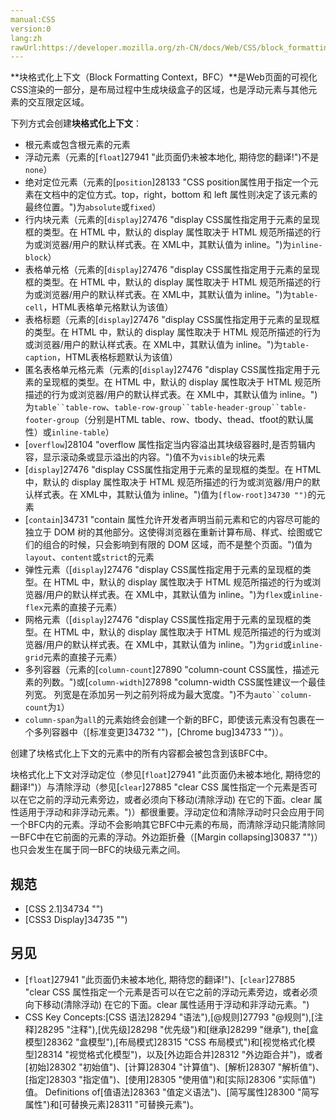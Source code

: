 ```yaml
---
manual:CSS
version:0
lang:zh
rawUrl:https://developer.mozilla.org/zh-CN/docs/Web/CSS/block_formatting_context
---
```










**块格式化上下文（Block Formatting Context，BFC）**是Web页面的可视化CSS渲染的一部分，是布局过程中生成块级盒子的区域，也是浮动元素与其他元素的交互限定区域。



下列方式会创建**块格式化上下文**：


* 根元素或包含根元素的元素
* 浮动元素（元素的[`float`]27941 "此页面仍未被本地化, 期待您的翻译!")不是`none`）
* 绝对定位元素（元素的[`position`]28133 "CSS position属性用于指定一个元素在文档中的定位方式。top，right，bottom 和 left 属性则决定了该元素的最终位置。")为`absolute`或`fixed`）
* 行内块元素（元素的[`display`]27476 "display CSS属性指定用于元素的呈现框的类型。在 HTML 中，默认的 display 属性取决于 HTML 规范所描述的行为或浏览器/用户的默认样式表。在 XML中，其默认值为 inline。")为`inline-block`）
* 表格单元格（元素的[`display`]27476 "display CSS属性指定用于元素的呈现框的类型。在 HTML 中，默认的 display 属性取决于 HTML 规范所描述的行为或浏览器/用户的默认样式表。在 XML中，其默认值为 inline。")为`table-cell`，HTML表格单元格默认为该值）
* 表格标题（元素的[`display`]27476 "display CSS属性指定用于元素的呈现框的类型。在 HTML 中，默认的 display 属性取决于 HTML 规范所描述的行为或浏览器/用户的默认样式表。在 XML中，其默认值为 inline。")为`table-caption`，HTML表格标题默认为该值）
* 匿名表格单元格元素（元素的[`display`]27476 "display CSS属性指定用于元素的呈现框的类型。在 HTML 中，默认的 display 属性取决于 HTML 规范所描述的行为或浏览器/用户的默认样式表。在 XML中，其默认值为 inline。")为`table``table-row`、`table-row-group``table-header-group``table-footer-group`（分别是HTML table、row、tbody、thead、tfoot的默认属性）或`inline-table`）
* [`overflow`]28104 "overflow 属性指定当内容溢出其块级容器时,是否剪辑内容，显示滚动条或显示溢出的内容。")值不为`visible`的块元素
* [`display`]27476 "display CSS属性指定用于元素的呈现框的类型。在 HTML 中，默认的 display 属性取决于 HTML 规范所描述的行为或浏览器/用户的默认样式表。在 XML中，其默认值为 inline。")值为`[flow-root]34730 "")`的元素
* [`contain`]34731 "contain 属性允许开发者声明当前元素和它的内容尽可能的独立于 DOM 树的其他部分。这使得浏览器在重新计算布局、样式、绘图或它们的组合的时候，只会影响到有限的 DOM 区域，而不是整个页面。")值为`layout`、`content`或`strict`的元素
* 弹性元素（[`display`]27476 "display CSS属性指定用于元素的呈现框的类型。在 HTML 中，默认的 display 属性取决于 HTML 规范所描述的行为或浏览器/用户的默认样式表。在 XML中，其默认值为 inline。")为`flex`或`inline-flex`元素的直接子元素）
* 网格元素（[`display`]27476 "display CSS属性指定用于元素的呈现框的类型。在 HTML 中，默认的 display 属性取决于 HTML 规范所描述的行为或浏览器/用户的默认样式表。在 XML中，其默认值为 inline。")为`grid`或`inline-grid`元素的直接子元素）
* 多列容器（元素的[`column-count`]27890 "column-count CSS属性，描述元素的列数。")或[`column-width`]27898 "column-width CSS属性建议一个最佳列宽。 列宽是在添加另一列之前列将成为最大宽度。")不为`auto``column-count`为`1`）
* `column-span`为`all`的元素始终会创建一个新的BFC，即使该元素没有包裹在一个多列容器中（[标准变更]34732 "")，[Chrome bug]34733 "")）。


创建了块格式化上下文的元素中的所有内容都会被包含到该BFC中。



块格式化上下文对浮动定位（参见[`float`]27941 "此页面仍未被本地化, 期待您的翻译!")）与清除浮动（参见[`clear`]27885 "clear CSS 属性指定一个元素是否可以在它之前的浮动元素旁边，或者必须向下移动(清除浮动) 在它的下面。clear 属性适用于浮动和非浮动元素。")）都很重要。浮动定位和清除浮动时只会应用于同一个BFC内的元素。浮动不会影响其它BFC中元素的布局，而清除浮动只能清除同一BFC中在它前面的元素的浮动。外边距折叠（[Margin collapsing]30837 "")）也只会发生在属于同一BFC的块级元素之间。


## 规范<a name="Specifications"></a>

* [CSS 2.1]34734 "")
* [CSS3 Display]34735 "")

## 另见<a name="See_Also"></a>

* [`float`]27941 "此页面仍未被本地化, 期待您的翻译!")、[`clear`]27885 "clear CSS 属性指定一个元素是否可以在它之前的浮动元素旁边，或者必须向下移动(清除浮动) 在它的下面。clear 属性适用于浮动和非浮动元素。")
* CSS Key Concepts:[CSS 语法]28294 "语法"),[@规则]27793 "@规则"),[注释]28295 "注释"),[优先级]28298 "优先级")和[继承]28299 "继承"), the[盒模型]28362 "盒模型"),[布局模式]28315 "CSS 布局模式")和[视觉格式化模型]28314 "视觉格式化模型")，以及[外边距合并]28312 "外边距合并")，或者[初始]28302 "初始值")、[计算]28304 "计算值")、[解析]28307 "解析值")、[指定]28303 "指定值")、[使用]28305 "使用值")和[实际]28306 "实际值")值。 Definitions of[值语法]28363 "值定义语法")、[简写属性]28300 "简写属性")和[可替换元素]28311 "可替换元素")。







